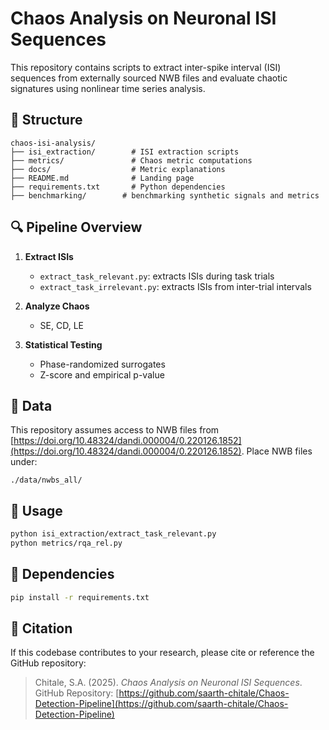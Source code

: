 # Chaos Analysis on Neuronal ISI Sequences

This repository contains scripts to extract inter-spike interval (ISI) sequences from externally sourced NWB files and evaluate chaotic signatures using nonlinear time series analysis.

## 📁 Structure

```
chaos-isi-analysis/
├── isi_extraction/        # ISI extraction scripts
├── metrics/               # Chaos metric computations
├── docs/                  # Metric explanations
├── README.md              # Landing page
├── requirements.txt       # Python dependencies
├── benchmarking/        # benchmarking synthetic signals and metrics
```

## 🔍 Pipeline Overview

1. **Extract ISIs**
   - `extract_task_relevant.py`: extracts ISIs during task trials
   - `extract_task_irrelevant.py`: extracts ISIs from inter-trial intervals

2. **Analyze Chaos**
   - SE, CD, LE

3. **Statistical Testing**
   - Phase-randomized surrogates
   - Z-score and empirical p-value

## 📂 Data

This repository assumes access to NWB files from [https://doi.org/10.48324/dandi.000004/0.220126.1852](https://doi.org/10.48324/dandi.000004/0.220126.1852).
Place NWB files under:

```
./data/nwbs_all/
```

## 🧰 Usage

```bash
python isi_extraction/extract_task_relevant.py
python metrics/rqa_rel.py
```

## 🧪 Dependencies

```bash
pip install -r requirements.txt
```

## 📜 Citation

If this codebase contributes to your research, please cite or reference the GitHub repository:

> Chitale, S.A. (2025). *Chaos Analysis on Neuronal ISI Sequences*.  
> GitHub Repository: [https://github.com/saarth-chitale/Chaos-Detection-Pipeline](https://github.com/saarth-chitale/Chaos-Detection-Pipeline)
